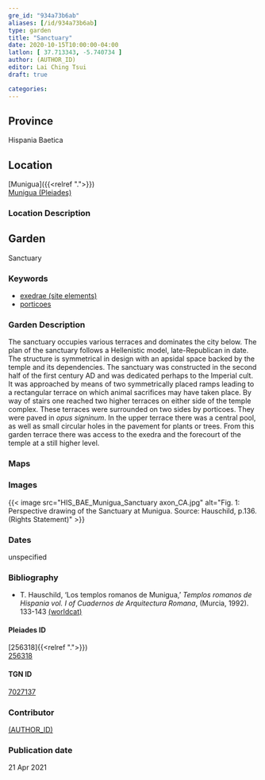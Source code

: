 ```yaml
---
gre_id: "934a73b6ab"
aliases: [/id/934a73b6ab]
type: garden
title: "Sanctuary"
date: 2020-10-15T10:00:00-04:00
latlon: [ 37.713343, -5.740734 ]
author: (AUTHOR_ID)
editor: Lai Ching Tsui
draft: true

categories:
---
```


## Province
Hispania Baetica

<!--### Province Description-->

<!-- DESCRIPTION -->


## Location

[Munigua]({{<relref ".">}}) \
[Munigua (Pleiades)](https://pleiades.stoa.org/places/256318)

### Location Description

<!--## Sublocation-->

<!--
[AREA WITHIN LOCATION, LIKE “PALATINE HILL”](GEOREFERENCE LINK)
A sublocation is any area larger than an individual garden, but located within a location. I would always try to include a link to a controlled vocabulary here if possible. This ID may well be different from the Garden ID, e.g., Pompeii versus a Garden in one of the houses which has its own Pleiades ID.
-->

<!--### Sublocation Description-->

<!-- DESCRIPTION -->

## Garden

Sanctuary

### Keywords

- [exedrae (site elements)](http://vocab.getty.edu/page/aat/300081589)
- [porticoes](http://vocab.getty.edu/page/aat/300004145)



### Garden Description

The sanctuary occupies various terraces and dominates the city below. The plan of the sanctuary follows a Hellenistic model, late-Republican in date.  The structure is symmetrical in design with an apsidal space backed by the temple and its dependencies.   The sanctuary was constructed in the second half of the first century AD and was dedicated perhaps to the Imperial cult. It was approached by means of two symmetrically placed ramps leading to a rectangular terrace on which animal sacrifices may have taken place. By way of stairs one reached two higher terraces on either side of the temple complex. These terraces were surrounded on two sides by porticoes. They were paved in *opus signinum*. In the upper terrace there was a central pool, as well as small circular holes in the pavement for plants or trees. From this garden terrace there was access to the exedra and the forecourt of the temple at a still higher level.

### Maps

<!--
{{< image src="FILENAME" alt="ALT_TEXT" title="CAPTION" >}}
-->

<!--### Plans-->

<!--
{{< image src="FILENAME" alt="ALT_TEXT" title="CAPTION" >}}
-->

### Images


{{< image src="HIS_BAE_Munigua_Sanctuary axon_CA.jpg" alt="Fig. 1: Perspective drawing of the Sanctuary at Munigua. Source: Hauschild, p.136. (Rights Statement)" >}}



### Dates

unspecified

### Bibliography

* T. Hauschild, ‘Los templos romanos de Munigua,’ *Templos romanos de Hispania vol. I of Cuadernos de Arquitectura Romana*, (Murcia,  1992). 133-143 [(worldcat)](http://www.worldcat.org/oclc/492641941)





<!--#### Periodo ID-->

<!-- [PERIODO_ID](https://pleiades.stoa.org/places/PLEIADES_ID) -->

#### Pleiades ID
[256318]{{<relref ".">}}) \
[256318](https://pleiades.stoa.org/places/256318)

#### TGN ID
[7027137](http://vocab.getty.edu/page/tgn/77027137)

### Contributor
[(AUTHOR_ID)](link) <!-- - (ORCID: [xxx](link)) -->

### Publication date

21 Apr 2021